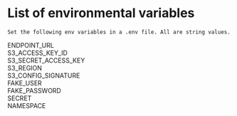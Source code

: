 # List of environmental variables

    Set the following env variables in a .env file. All are string values.

ENDPOINT_URL\
S3_ACCESS_KEY_ID\
S3_SECRET_ACCESS_KEY\
S3_REGION\
S3_CONFIG_SIGNATURE\
FAKE_USER\
FAKE_PASSWORD\
SECRET\
NAMESPACE
